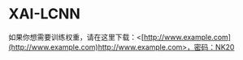 # XAI-LCNN
如果你想需要训练权重，请在这里下载：<[http://www.example.com](http://www.example.com)http://www.example.com>，密码：NK20
